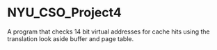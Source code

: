 # NYU_CSO_Project4

A program that checks 14 bit virtual addresses for cache hits using the translation look aside buffer and page table.
